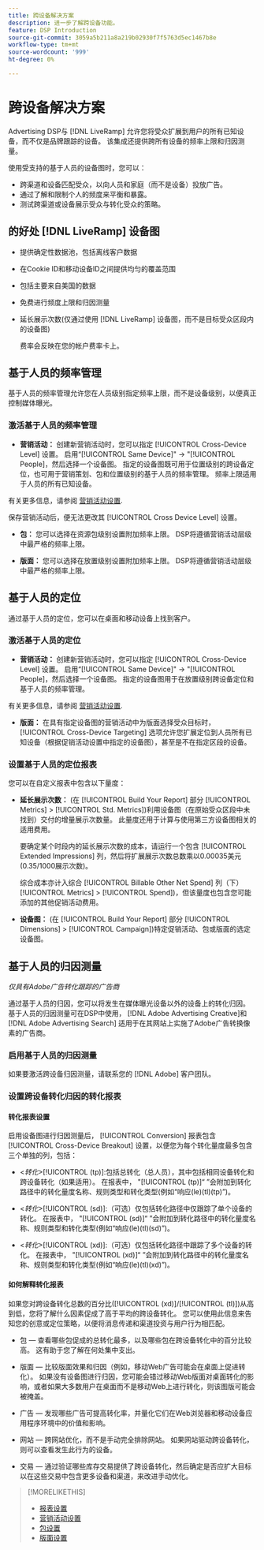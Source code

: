 ```yaml
---
title: 跨设备解决方案
description: 进一步了解跨设备功能。
feature: DSP Introduction
source-git-commit: 3059a5b211a8a219b02930f7f5763d5ec1467b8e
workflow-type: tm+mt
source-wordcount: '999'
ht-degree: 0%

---
```


# 跨设备解决方案

Advertising DSP与 [!DNL LiveRamp] 允许您将受众扩展到用户的所有已知设备，而不仅是品牌跟踪的设备。 该集成还提供跨所有设备的频率上限和归因测量。

使用受支持的基于人员的设备图时，您可以：

* 跨渠道和设备匹配受众，以向人员和家庭（而不是设备）投放广告。
* 通过了解和限制个人的频度来平衡和暴露。
* 测试跨渠道或设备展示受众与转化受众的策略。

## 的好处 [!DNL LiveRamp] 设备图

* 提供确定性数据池，包括离线客户数据

* 在Cookie ID和移动设备ID之间提供均匀的覆盖范围

* 包括主要来自美国的数据

* 免费进行频度上限和归因测量

* 延长展示次数(仅通过使用 [!DNL LiveRamp] 设备图，而不是目标受众区段内的设备图)

   费率会反映在您的帐户费率卡上。

## 基于人员的频率管理

基于人员的频率管理允许您在人员级别指定频率上限，而不是设备级别，以便真正控制媒体曝光。

### 激活基于人员的频率管理

* **营销活动：** 创建新营销活动时，您可以指定 [!UICONTROL Cross-Device Level] 设置。 启用“[!UICONTROL Same Device]&quot; -> &quot;[!UICONTROL People]，然后选择一个设备图。 指定的设备图既可用于位置级别的跨设备定位，也可用于营销策划、包和位置级别的基于人员的频率管理。 频率上限适用于人员的所有已知设备。

有关更多信息，请参阅 [营销活动设置](/help/dsp/campaign-management/campaigns/campaign-settings.md).

保存营销活动后，便无法更改其 [!UICONTROL Cross Device Level] 设置。

* **包：**  您可以选择在资源包级别设置附加频率上限。 DSP将遵循营销活动层级中最严格的频率上限。

* **版面：** 您可以选择在放置级别设置附加频率上限。 DSP将遵循营销活动层级中最严格的频率上限。

## 基于人员的定位

通过基于人员的定位，您可以在桌面和移动设备上找到客户。

### 激活基于人员的定位

* **营销活动：** 创建新营销活动时，您可以指定 [!UICONTROL Cross-Device Level] 设置。 启用“[!UICONTROL Same Device]&quot; -> &quot;[!UICONTROL People]，然后选择一个设备图。 指定的设备图用于在放置级别跨设备定位和基于人员的频率管理。

有关更多信息，请参阅 [营销活动设置](/help/dsp/campaign-management/campaigns/campaign-settings.md).

* **版面：** 在具有指定设备图的营销活动中为版面选择受众目标时， [!UICONTROL Cross-Device Targeting] 选项允许您扩展定位到人员所有已知设备（根据促销活动设置中指定的设备图），甚至是不在指定区段的设备。

### 设置基于人员的定位报表

您可以在自定义报表中包含以下量度：

* **延长展示次数：** (在 [!UICONTROL Build Your Report] 部分 [!UICONTROL Metrics] > [!UICONTROL Std. Metrics])利用设备图（在原始受众区段中未找到）交付的增量展示次数量。 此量度还用于计算与使用第三方设备图相关的适用费用。

   要确定某个时段内的延长展示次数的成本，请运行一个包含 [!UICONTROL Extended Impressions] 列，然后将扩展展示次数总数乘以0.00035美元(0.35/1000展示次数)。

   综合成本亦计入综合 [!UICONTROL Billable Other Net Spend] 列（下） [!UICONTROL Metrics] > [!UICONTROL Spend])，但该量度也包含您可能添加的其他促销活动费用。

* **设备图：** (在 [!UICONTROL Build Your Report] 部分 [!UICONTROL Dimensions] > [!UICONTROL Campaign])特定促销活动、包或版面的选定设备图。

## 基于人员的归因测量

*仅具有Adobe广告转化跟踪的广告商*

通过基于人员的归因，您可以将发生在媒体曝光设备以外的设备上的转化归因。 基于人员的归因测量可在DSP中使用， [!DNL Adobe Advertising Creative]和 [!DNL Adobe Advertising Search] 适用于在其网站上实施了Adobe广告转换像素的广告商。

### 启用基于人员的归因测量

如果要激活跨设备归因测量，请联系您的 [!DNL Adobe] 客户团队。

### 设置跨设备转化归因的转化报表

#### 转化报表设置

启用设备图进行归因测量后， [!UICONTROL Conversion] 报表包含 [!UICONTROL Cross-Device Breakout] 设置，以便您为每个转化量度最多包含三个单独的列，包括：

* &lt;*转化*>[!UICONTROL (tp)]:包括总转化（总人员），其中包括相同设备转化和跨设备转化（如果适用）。 在报表中， &quot;[!UICONTROL (tp)]“ ”会附加到转化路径中的转化量度名称、规则类型和转化类型(例如“响应(le)(tl)(tp)”)。

* &lt;*转化*>[!UICONTROL (sd)]:（可选）仅包括转化路径中仅跟踪了单个设备的转化。 在报表中， &quot;[!UICONTROL (sd)]“ ”会附加到转化路径中的转化量度名称、规则类型和转化类型(例如“响应(le)(tl)(sd)”)。

* &lt;*转化*>[!UICONTROL (xd)]:（可选）仅包括转化路径中跟踪了多个设备的转化。 在报表中， &quot;[!UICONTROL (xd)]“ ”会附加到转化路径中的转化量度名称、规则类型和转化类型(例如“响应(le)(tl)(xd)”)。

#### 如何解释转化报表

如果您对跨设备转化总数的百分比([!UICONTROL (xd)]/[!UICONTROL (tl)])从高到低，您将了解什么因素促成了高于平均的跨设备转化。 您可以使用此信息来告知您的创意或定位策略，以便将消息传递和渠道投资与用户行为相匹配。

* 包 — 查看哪些包促成的总转化最多，以及哪些包在跨设备转化中的百分比较高。 这有助于您了解在何处集中支出。

* 版面 — 比较版面效果和归因（例如，移动Web广告可能会在桌面上促进转化）。 如果没有设备图进行归因，您可能会错过移动Web版面对桌面转化的影响，或者如果大多数用户在桌面而不是移动Web上进行转化，则该图版可能会被掩盖。

* 广告 — 发现哪些广告可提高转化率，并量化它们在Web浏览器和移动设备应用程序环境中的价值和影响。

* 网站 — 跨网站优化，而不是手动完全排除网站。 如果网站驱动跨设备转化，则可以查看发生此行为的设备。

* 交易 — 通过验证哪些库存交易提供了跨设备转化，然后确定是否应扩大目标以在这些交易中包含更多设备和渠道，来改进手动优化。

>[!MORELIKETHIS]
>
>* [报表设置](/help/dsp/reports/report-settings.md)
>* [营销活动设置](/help/dsp/campaign-management/campaigns/campaign-settings.md)
>* [包设置](/help/dsp/campaign-management/packages/package-settings.md)
>* [版面设置](/help/dsp/campaign-management/placements/placement-settings.md)

